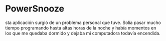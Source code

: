 # PowerSnooze
sta aplicación surgió de un problema personal que tuve. Solía ​​pasar mucho tiempo programando hasta altas horas de la noche y había momentos en los que me quedaba dormido y dejaba mi computadora todavía encendida.
